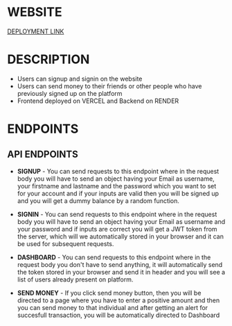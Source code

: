# WEBSITE
[DEPLOYMENT LINK](https://dummy-paytm.vercel.app)

# DESCRIPTION
* Users can signup and signin on the website
* Users can send money to their friends or other people who have previously signed up on the platform
* Frontend deployed on VERCEL and Backend on RENDER

# ENDPOINTS
## API ENDPOINTS
* **SIGNUP** - You can send requests to this endpoint where in the request body you will have to send an object having your Email as username, your firstname and lastname and the password which you want to set for your account and if your inputs are valid then you will be signed up and you will get a dummy balance by a random function.

* **SIGNIN** - You can send requests to this endpoint where in the request body you will have to send an object having your Email as username and your password and if inputs are correct you will get a JWT token from the server, which will we automatically stored in your browser and it can be used for subsequent requests.

* **DASHBOARD** - You can send requests to this endpoint where in the request body you don't have to send anything, it will automatically send the token stored in your browser and send it in header and you will see a list of users already present on platform.

* **SEND MONEY** - If you click send money button, then you will be directed to a page where you have to enter a positive amount and then you can send money to that individual and after getting an alert for succesfull transaction, you will be automatically directed to Dashboard
